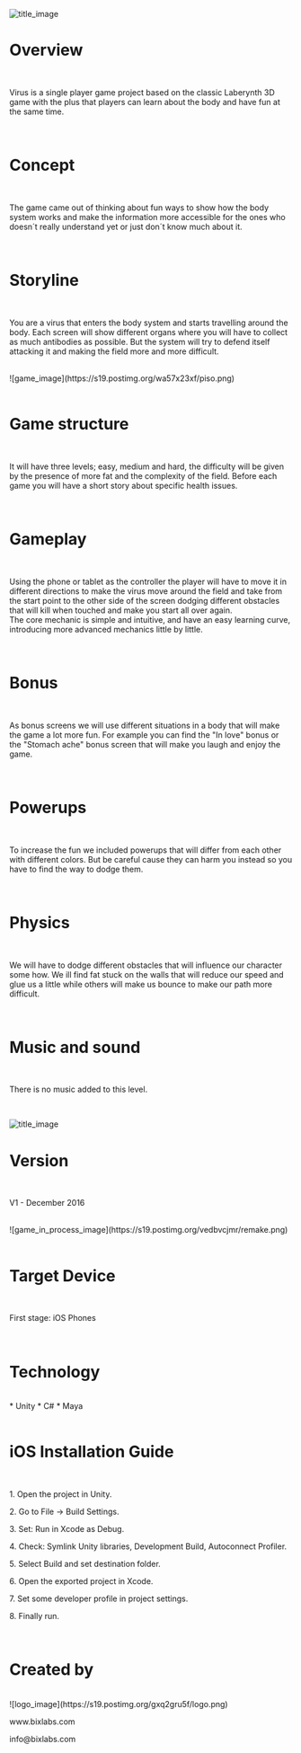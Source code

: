 
![title_image](https://s19.postimg.org/wjucxfp0j/banner1.png)
<br>

# Overview

<br>
<p>Virus is a single player game project based on the classic Laberynth 3D game with the plus that players can learn about the body and have fun at the same time. </p>
<br>

# Concept

<br>
<p>The game came out of thinking about fun ways to show how the body system works and make the information more accessible for the ones who doesn´t really understand yet or just don´t know much about it. </p>
<br>

# Storyline

<br>
<p>You are a virus that enters the body system and starts travelling around the body. Each screen will show different organs where you will have to collect as much antibodies as possible. But the system will try to defend itself attacking it and making the field more and more difficult.  </p>
<br>
![game_image](https://s19.postimg.org/wa57x23xf/piso.png)
<br><br>

# Game structure

<br>
<p>It will have three levels; easy, medium and hard, the difficulty will be given by the presence of more fat and the complexity of the field. Before each game you will have a short story about specific health issues.</p>
<br>

# Gameplay

<br>
<p>Using the phone or tablet as the controller the player will have to move it in different directions to make the virus move around the field and take from the start point to the other side of the screen dodging different obstacles that will kill when touched and make you start all over again.<br>The core mechanic is simple and intuitive, and have an easy learning curve, introducing more advanced mechanics little by little. </p>
<br>

# Bonus

<br>
<p>As bonus screens we will use different situations in a body that will make the game a lot more fun. For example you can find the "In love" bonus or the "Stomach ache" bonus screen that will make you laugh and enjoy the game.</p>
<br>

# Powerups

<br>
<p>To increase the fun we included powerups that will differ from each other with different colors. But be careful cause they can harm you instead so you have to find the way to dodge them.</p>
<br>

# Physics

<br>
<p>We will have to dodge different obstacles that will influence our character some how. We ill find fat stuck on the walls that will reduce our speed and glue us a little while others will make us bounce to make our path more difficult. </p>
<br>

# Music and sound

<br>
<p>There is no music added to this level.</p>
<br>

![title_image](https://s19.postimg.org/yqgolrhpf/dev.png)
<br>

# Version

<br>
<p>V1 - December 2016</p>
<br>
![game_in_process_image](https://s19.postimg.org/vedbvcjmr/remake.png)
<br><br>

# Target Device

<br>
<p>First stage: iOS Phones</p>
<br>

# Technology

<br>
* Unity
* C#
* Maya
<br> <br> 

# iOS Installation Guide

<br>
<p>1. Open the project in Unity.</p>
<p>2. Go to File -> Build Settings.</p>
<p>3. Set: Run in Xcode as Debug.</p>
<p>4. Check: Symlink Unity libraries, Development Build, Autoconnect Profiler.</p>
<p>5. Select Build and set destination folder.</p>
<p>6. Open the exported project in Xcode.</p>
<p>7. Set some developer profile in project settings.</p>
<p>8. Finally run.</p>
<br> 

# Created by 

<br>
![logo_image](https://s19.postimg.org/gxq2gru5f/logo.png)
<br>
<p>www.bixlabs.com</p>
<p>info@bixlabs.com</p>
